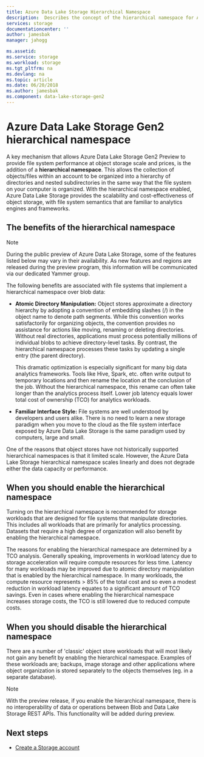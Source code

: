 ```yaml
---
title: Azure Data Lake Storage Hierarchical Namespace
description:  Describes the concept of the hierarchical namespace for Azure Data Lake Storage
services: storage
documentationcenter: ''
author: jamesbak
manager: jahogg

ms.assetid: 
ms.service: storage
ms.workload: storage
ms.tgt_pltfrm: na
ms.devlang: na
ms.topic: article
ms.date: 06/20/2018
ms.author: jamesbak
ms.component: data-lake-storage-gen2
---
```


# Azure Data Lake Storage Gen2 hierarchical namespace

A key mechanism that allows Azure Data Lake Storage Gen2 Preview to provide file system performance at object storage scale and prices, is the addition of a **hierarchical namespace**. This allows the collection of objects/files within an account to be organized into a hierarchy of directories and nested subdirectories in the same way that the file system on your computer is organized. With the hierarchical namespace enabled, Azure Data Lake Storage provides the scalability and cost-effectiveness of object storage, with file system semantics that are familiar to analytics engines and frameworks.

## The benefits of the hierarchical namespace

> [!NOTE]
> During the public preview of Azure Data Lake Storage, some of the features listed below may vary in their availability. As new features and regions are released during the preview program, this information will be communicated via our dedicated Yammer group.  

The following benefits are associated with file systems that implement a hierarchical namespace over blob data:

- **Atomic Directory Manipulation:** Object stores approximate a directory hierarchy by adopting a convention of embedding slashes (/) in the object name to denote path segments. While this convention works satisfactorily for organizing objects, the convention provides no assistance for actions like moving, renaming or deleting directories. Without real directories, applications must process potentially millions of individual blobs to achieve directory-level tasks. By contrast, the hierarchical namespace processes these tasks by updating a single entry (the parent directory). 

    This dramatic optimization is especially significant for many big data analytics frameworks. Tools like Hive, Spark, etc. often write output to temporary locations and then rename the location at the conclusion of the job. Without the hierarchical namespace, this rename can often take longer than the analytics process itself. Lower job latency equals lower total cost of ownership (TCO) for analytics workloads.

- **Familiar Interface Style:** File systems are well understood by developers and users alike. There is no need to learn a new storage paradigm when you move to the cloud as the file system interface exposed by Azure Data Lake Storage is the same paradigm used by computers, large and small.

One of the reasons that object stores have not historically supported hierarchical namespaces is that it limited scale. However, the Azure Data Lake Storage hierarchical namespace scales linearly and does not degrade either the data capacity or performance.

## When you should enable the hierarchical namespace

Turning on the hierarchical namespace is recommended for storage workloads that are designed for file systems that manipulate directories. This includes all workloads that are primarily for analytics processing. Datasets that require a high degree of organization will also benefit by enabling the hierarchical namespace.

The reasons for enabling the hierarchical namespace are determined by a TCO analysis. Generally speaking, improvements in workload latency due to storage acceleration will require compute resources for less time. Latency for many workloads may be improved due to atomic directory manipulation that is enabled by the hierarchical namespace. In many workloads, the compute resource represents > 85% of the total cost and so even a modest reduction in workload latency equates to a significant amount of TCO savings. Even in cases where enabling the hierarchical namespace increases storage costs, the TCO is still lowered due to reduced compute costs.

## When you should disable the hierarchical namespace

There are a number of 'classic' object store workloads that will most likely not gain any benefit by enabling the hierarchical namespace. Examples of these workloads are; backups, image storage and other applications where object organization is stored separately to the objects themselves (eg. in a separate database).

> [!NOTE]
> With the preview release, if you enable the hierarchical namespace, there is no interoperability of data or operations between Blob and Data Lake Storage REST APIs. This functionality will be added during preview.

## Next steps

- [Create a Storage account](./quickstart-create-account.md)